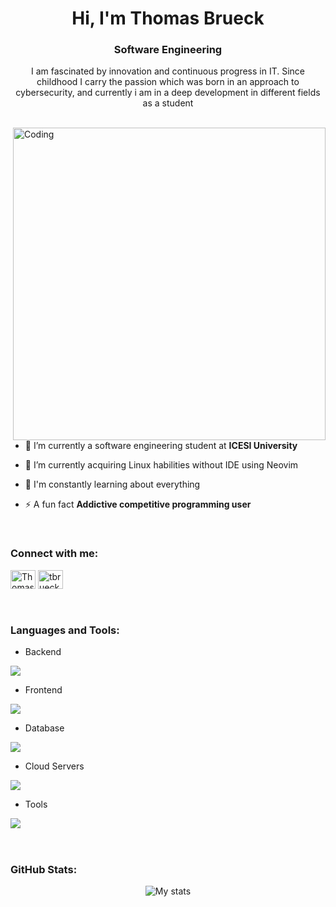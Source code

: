 <h1 align="center">Hi, I'm Thomas Brueck</h1>
<h3 align="center">Software Engineering</h3>
<p align="center">I am fascinated by innovation and continuous progress in IT. Since childhood I carry the passion which was born in an approach to cybersecurity, and currently i am in a deep development in different fields as a student</p>
<p align="center"> 
</p>

<br>

<img align="right" alt="Coding" width="500" src="https://steamuserimages-a.akamaihd.net/ugc/791990573925099964/66618ACA5FCA1C3D7EF001A0A7DAB083409A1050/?imw=5000&imh=5000&ima=fit&impolicy=Letterbox&imcolor=%23000000&letterbox=false">

<br><br>

- 🔭 I’m currently a software engineering student at **ICESI University**

- 🌱 I’m currently acquiring Linux habilities without IDE using Neovim

- 💬 I'm constantly learning about everything

- ⚡ A fun fact **Addictive competitive programming user**

<br>
<h3 align="left">Connect with me:</h3>
<p align="left">
<a href="https://www.linkedin.com/in/thomas-brueck-46232a271/" target="blank"><img align="center" src="https://raw.githubusercontent.com/rahuldkjain/github-profile-readme-generator/master/src/images/icons/Social/linked-in-alt.svg" alt="Thomas Brueck" height="30" width="40" /></a>
<a href="https://www.instagram.com/tbrueck.13/" target="blank"><img align="center" src="https://raw.githubusercontent.com/rahuldkjain/github-profile-readme-generator/master/src/images/icons/Social/instagram.svg" alt="tbrueck.13" height="30" width="40" /></a>
</p>
<br>

<img src="https://www.gifsanimados.org/data/media/562/linea-imagen-animada-0170.gif" height="2" width="100%">

<h3 align="left">Languages and Tools:</h3>

- Backend
<p align="left">
  <a href="https://skillicons.dev">
    <img src="https://skillicons.dev/icons?i=java,cpp,r,py,django" />
  </a>
</p>


- Frontend
<p align="left">
  <a href="https://skillicons.dev">
    <img src="https://skillicons.dev/icons?i=markdown,html,css" />
  </a>
</p>


- Database
<p align="left">
    <a href="https://skillicons.dev">
      <img src="https://skillicons.dev/icons?i=sqlite,postgres" />
    </a>
</p>


- Cloud Servers
<p align="left">
   <a href="https://skillicons.dev">
      <img src="https://skillicons.dev/icons?i=heroku" />
    </a>
</p>


- Tools
<p align="left">
  <a href="https://skillicons.dev">
    <img src="https://skillicons.dev/icons?i=git,github,figma,idea,vscode,linux,neovim,maven" />
  </a>
</p>

<br/>

<img src="https://www.gifsanimados.org/data/media/562/linea-imagen-animada-0170.gif" height="2" width="100%">

<h3 align="left">GitHub Stats:</h3>
<div align="center">
 
<img alt="My stats" src="https://github-readme-stats.vercel.app/api?username=Brueckk&theme=radical&bg_color=000000&title_color=FF00FF&text_color=FF00FF&icon_color=FF00FF&border_color=00FFFF"/>

</div>

<br><br>
